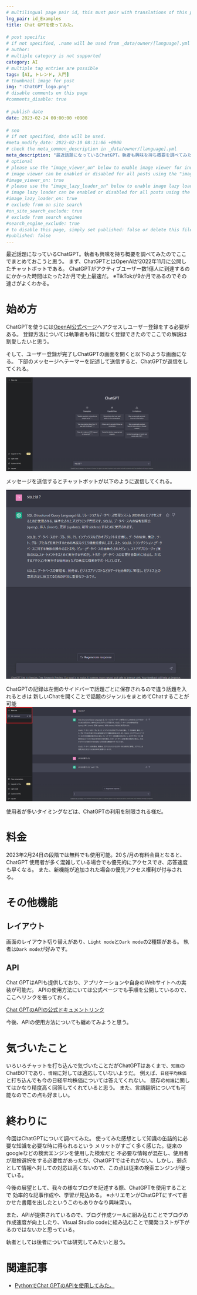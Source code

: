 ```yaml
---
# multilingual page pair id, this must pair with translations of this page. (This name must be unique)
lng_pair: id_Examples
title: Chat GPTを使ってみた。

# post specific
# if not specified, .name will be used from _data/owner/[language].yml
# author:
# multiple category is not supported
category: AI
# multiple tag entries are possible
tags: [AI, トレンド, 入門]
# thumbnail image for post
img: ":ChatGPT_logo.png"
# disable comments on this page
#comments_disable: true

# publish date
date: 2023-02-24 00:00:00 +0900

# seo
# if not specified, date will be used.
#meta_modify_date: 2022-02-10 08:11:06 +0900
# check the meta_common_description in _data/owner/[language].yml
meta_description: "最近話題になっているChatGPT。執者も興味を持ち概要を調べてみたのでここでまとめておこうと思う。ChatGPTにはAPIも提供されておりアプリケーションへの実装などでさらなる進化が期待できそうだ。"
# optional
# please use the "image_viewer_on" below to enable image viewer for individual pages or posts (_posts/ or [language]/_posts folders).
# image viewer can be enabled or disabled for all posts using the "image_viewer_posts: true" setting in _data/conf/main.yml.
#image_viewer_on: true
# please use the "image_lazy_loader_on" below to enable image lazy loader for individual pages or posts (_posts/ or [language]/_posts folders).
# image lazy loader can be enabled or disabled for all posts using the "image_lazy_loader_posts: true" setting in _data/conf/main.yml.
#image_lazy_loader_on: true
# exclude from on site search
#on_site_search_exclude: true
# exclude from search engines
#search_engine_exclude: true
# to disable this page, simply set published: false or delete this file
#published: false
---
```


<!-- outline-start -->

最近話題になっているChatGPT。執者も興味を持ち概要を調べてみたのでここでまとめておこうと思う。
まず、ChatGPTとはOpenAIが2022年11月に公開したチャットボットである。
ChatGPTがアクティブユーザー数1億人に到達するのにかかった時間はたった2か月で史上最速だ。
※TikTokが9か月であるのでその速さがよくわかる。
<!-- outline-end -->

# 始め方

ChatGPTを使うには[OpenAI公式ページ](https://chat.openai.com)へアクセスしユーザー登録をする必要がある。
登録方法については執筆者も特に難なく登録できたのでここでの解説は割愛したいと思う。

そして、ユーザー登録が完了しChatGPTの画面を開くと以下のような画面になる。
下部のメッセージへテーマーを記述して送信すると、ChatGPTが返信をしてくれる。

![](/assets/img/posts/ChatGPT_1.png)

メッセージを送信するとチャットボットが以下のように返信してくれる。

![](/assets/img/posts/ChatGPT_2.png)

ChatGPTの記録は左側のサイドバーで話題ごとに保存されるので違う話題を入れるときは
新しいChatを開くことで話題のジャンルをまとめてChatすることが可能
![](/assets/img/posts/ChatGPT_3.png)

使用者が多いタイミングなどは、ChatGPTの利用を制限される様だ。


# 料金
2023年2月24日の段階では無料でも使用可能。20＄/月の有料会員となると、ChatGPT
使用者が多く混雑している場合でも優先的にアクセスでき、応答速度も早くなる。
また、新機能が追加された場合の優先アクセス権利が付与される。


# その他機能

## レイアウト
画面のレイアウト切り替えがあり、`Light mode`と`Dark mode`の2種類がある。
執者は`Dark mode`が好みです。

## API
Chat GPTはAPIも提供しており、アプリケーションや自身のWebサイトへの実装が可能だ。
APIの使用方法にいては公式ページでも手順を公開しているので、ここへリンクを張っておく。

[Chat GPTのAPIの公式ドキュメントリンク](https://platform.openai.com/docs/introduction)

今後、APIの使用方法についても纏めてみようと思う。

# 気づいたこと
いろいろチャットを打ち込んで気づいたことだがChatGPTはあくまで、`知識`のChatBOTであり、`情報`に対しては適応していないようだ。
例えば、`日経平均株価`と打ち込んでも今の日経平均株価については答えてくれない。
既存の`知識`に関してはかなり精度高く回答してくれていると思う。
また、言語翻訳についても可能なのでこの点も好ましい。

# 終わりに
今回はChatGPTについて調べてみた。
使ってみた感想として知識の缶詰的に必要な知識を必要な時に得られるという
メリットがすごく多く感じた。従来のgoogleなどの検索エンジンを使用した検索だと
不必要な情報が混在し、使用者が取捨選択をする必要性があったが、ChatGPTではそれがない。しかし、弱点として情報へ対しての対応は高くないので、この点は従来の検索エンジンが優っている。

今後の展望として、我々の様なブログを記述する際、ChatGPTを使用することで
効率的な記事作成や、学習が見込める。
※ホリエモンがChatGPTにすべて書かせた書籍を出したというこのもありかなり興味深い。

また、APIが提供されているので、ブログ作成ツールに組み込むことでブログの作成速度が向上したり、Visual Studio codeに組み込むことで開発コストが下がるのではないかと思っている。

執者としては後者については研究してみたいと思う。

# 関連記事
- [PythonでChat GPTのAPIを使用してみた。](/posts/2023-02-24-chat_bpt_api)
